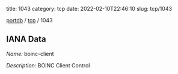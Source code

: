 title: 1043
category: tcp
date: 2022-02-10T22:46:10
slug: tcp/1043

[portdb](/) / [tcp](/category/tcp.html) / 1043


## IANA Data

_Name:_ boinc-client

_Description:_ BOINC Client Control

